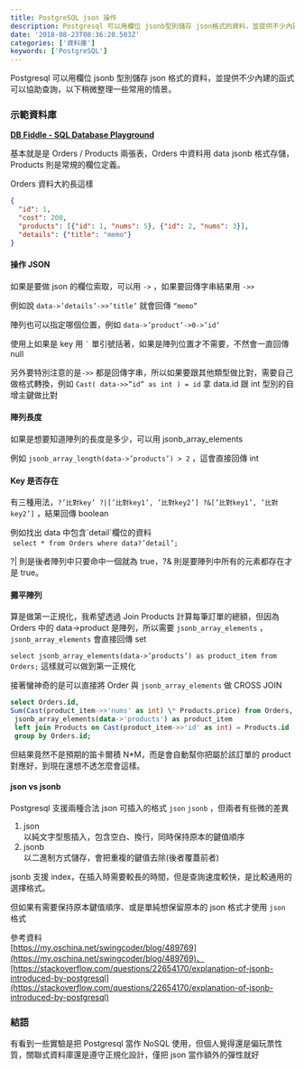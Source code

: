 ```yaml
---
title: PostgreSQL json 操作
description: Postgresql 可以用欄位 jsonb型別儲存 json格式的資料，並提供不少內建的函式可以協助查詢，以下稍微整理一些常用的情景。
date: '2018-08-23T08:36:20.503Z'
categories: ['資料庫']
keywords: ['PostgreSQL']
---
```


Postgresql 可以用欄位 jsonb 型別儲存 json 格式的資料，並提供不少內建的函式可以協助查詢，以下稍微整理一些常用的情景。

### 示範資料庫

[**DB Fiddle - SQL Database Playground**](https://www.db-fiddle.com/f/vk8sCioCh1RstjSWXsZnWr/4)

基本就是是 Orders / Products 兩張表，Orders 中資料用 data jsonb 格式存儲，Products 則是常規的欄位定義。

Orders 資料大約長這樣

```json
{
  "id": 1,
  "cost": 200,
  "products": [{"id": 1, "nums": 5}, {"id": 2, "nums": 3}],
  "details": {"title": "memo"}
}
```

#### 操作 JSON

如果是要做 json 的欄位索取，可以用 `->` ，如果要回傳字串結果用 `->>`

例如說 `data->’details’->>’title’` 就會回傳 `“memo”`

陣列也可以指定哪個位置，例如 `data->’product’->0->’id’`

使用上如果是 key 用 `` ` `` 單引號括著，如果是陣列位置才不需要，不然會一直回傳 null

另外要特別注意的是`->>` 都是回傳字串，所以如果要跟其他類型做比對，需要自己做格式轉換，例如 `Cast( data->>”id” as int ) = id` 拿 data.id 跟 int 型別的自增主鍵做比對

#### 陣列長度

如果是想要知道陣列的長度是多少，可以用 jsonb_array_elements

例如 `jsonb_array_length(data->’products’) > 2` ，這會直接回傳 int

#### Key 是否存在

有三種用法，`?’比對key’ ?|[’比對key1’, ’比對key2’] ?&[’比對key1’, ’比對key2’]` ，結果回傳 boolean

例如找出 data 中包含\`detail\`欄位的資料  
 `select * from Orders where data?’detail’;`

?| 則是後者陣列中只要命中一個就為 true，?& 則是要陣列中所有的元素都存在才是 true。

#### 攤平陣列

算是做第一正規化，我希望透過 Join Products 計算每筆訂單的總額，但因為 Orders 中的 data->product 是陣列，所以需要 `jsonb_array_elements` ，`jsonb_array_elements` 會直接回傳 set

`select jsonb_array_elements(data->’products’) as product_item from Orders;` 這樣就可以做到第一正規化

接著蠻神奇的是可以直接將 Order 與 `jsonb_array_elements` 做 CROSS JOIN
```sql
select Orders.id,  
Sum(Cast(product_item->>'nums' as int) \* Products.price) from Orders,  
 jsonb_array_elements(data->'products') as product_item  
 left join Products on Cast(product_item->>'id' as int) = Products.id  
 group by Orders.id;
```

但結果竟然不是預期的笛卡爾積 N\*M，而是會自動幫你把屬於該訂單的 product 對應好，到現在還想不透怎麼會這樣。

#### json vs jsonb

Postgresql 支援兩種合法 json 可插入的格式 `json` `jsonb` ，但兩者有些微的差異

1.  json  
    以純文字型態插入，包含空白、換行，同時保持原本的鍵值順序
2.  jsonb  
    以二進制方式儲存，會把重複的鍵值去除(後者覆蓋前者)

jsonb 支援 index，在插入時需要較長的時間，但是查詢速度較快，是比較通用的選擇格式。

但如果有需要保持原本鍵值順序、或是單純想保留原本的 json 格式才使用 `json` 格式

參考資料  
[https://my.oschina.net/swingcoder/blog/489769](https://my.oschina.net/swingcoder/blog/489769)、[https://stackoverflow.com/questions/22654170/explanation-of-jsonb-introduced-by-postgresql](https://stackoverflow.com/questions/22654170/explanation-of-jsonb-introduced-by-postgresql)

### 結語

有看到一些實驗是把 Postgresql 當作 NoSQL 使用，但個人覺得還是偏玩票性質，關聯式資料庫還是遵守正規化設計，僅把 json 當作額外的彈性就好
